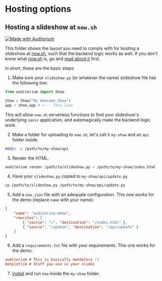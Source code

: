 # Hosting options

## Hosting a slideshow at `now.sh`

[<img alt="Made with Auditorium" src="https://img.shields.io/badge/made--with-auditorium-blue"></img>](https://apiad.net/auditorium)

This folder shows the layout you need to comply with for hosting a slideshow at [now.sh](https://now.sh), such that the backend logic works as well. If you don't know what [now.sh](https://now.sh) is, go and [read about it](https://zeit.co/docs) first.

In short, these are the basic steps:

1. Make sure your `slideshow.py` (or whatever the name) slideshow file has the following line:

```python
from auditorium import Show

show = Show("My Awesome Show")
app = show.app # <--- This line
```

This will allow `now.sh` serverless functions to find your slideshow's underlying `sanic` application, and automagically make the backend logic work.

2. Make a folder for uploading to `now.sh`, let's call it `my-show` and an `api` folder inside.

```bash
mkdir -p /path/to/my-show/api
```

3. Render the HTML.

```bash
auditorium render /path/to/slideshow.py > /path/to/my-show/index.html
```

4. Have your `slideshow.py` copied to `my-show/api/update.py`

```bash
cp /path/to/slideshow.py /path/to/my-show/api/update.py
```

5. Add a `now.json` file with an adequate configuration. This one works for the demo (replace `name` with your name):

```json
{
    "name": "auditorium-demo",
    "rewrites": [
        { "source": "/", "destination": "/index.html" },
        { "source": "/update", "destination": "/api/update" }
    ]
}
```

6. Add a `requirements.txt` file with your requirements. This one works for the demo:

```ini
auditorium # This is basically mandatory :)
matplotlib # Stuff you use in your slides
```

7. [Install](https://zeit.co/docs#install-now-cli) and run `now` inside the `my-show` folder.
